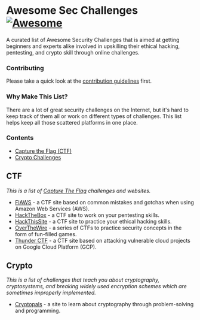 # Awesome Sec Challenges [![Awesome](https://awesome.re/badge.svg)](https://awesome.re)

A curated list of Awesome Security Challenges that is aimed at getting beginners and experts alike involved in upskilling their ethical hacking, pentesting, and crypto skill through online challenges.

### Contributing

Please take a quick look at the [contribution guidelines](contributing.md) first.

### Why Make This List?

There are a lot of great security challenges on the Internet, but it's hard to keep track of them all or work on different types of challenges. This list helps keep all those scattered platforms in one place.

### Contents

- [Capture the Flag (CTF)](#ctf)
- [Crypto Challenges](#crypto)

## CTF

*This is a list of [Capture The Flag](https://en.wikipedia.org/wiki/Capture_the_flag#Computer_security) challenges and websites.*

- [FlAWS](http://flaws.cloud/) - a CTF site based on common mistakes and gotchas when using Amazon Web Services (AWS).
- [HackTheBox](https://www.hackthebox.eu/) - a CTF site to work on your pentesting skills.
- [HackThisSite](https://www.hackthissite.org/) - a CTF site to practice your ethical hacking skills.
- [OverTheWire](https://overthewire.org/wargames/) - a series of CTFs to practice security concepts in the form of fun-filled games.
- [Thunder CTF](https://thunder-ctf.cloud/) - a CTF site based on attacking vulnerable cloud projects on Google Cloud Platform (GCP).

## Crypto

*This is a list of challenges that teach you about cryptography, cryptosystems, and breaking widely used encryption schemes which are sometimes improperly implemented.*

- [Cryptopals](https://cryptopals.com/) - a site to learn about cryptography through problem-solving and programming.
